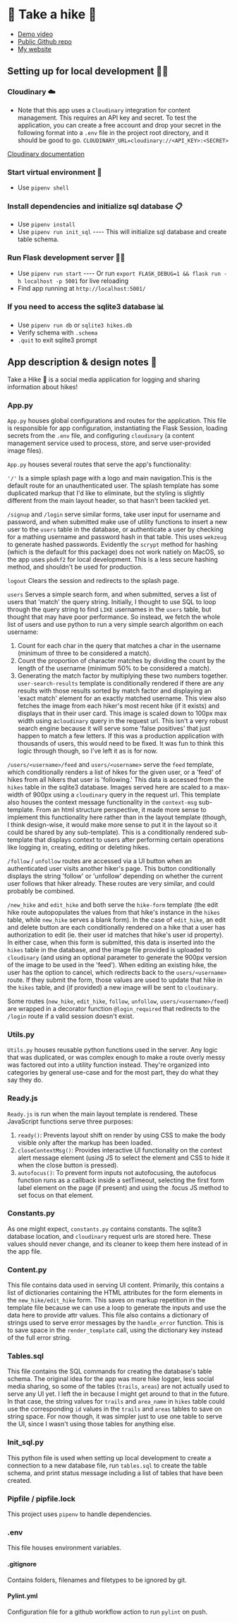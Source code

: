 # 🥾 Take a hike 🥾

* [Demo video](https://youtu.be/FIYaefWO7AU)
* [Public Github repo](https://github.com/jbrodj/take-a-hike)
* [My website](http://brodieday.com/)

## Setting up for local development 🧑‍💻

### Cloudinary ☁️
* Note that this app uses a `Cloudinary` integration for content management. This requires an API key and secret. To test the application, you can create a free account and drop your secret in the following format into a `.env` file in the project root directory, and it should be good to go. 
`CLOUDINARY_URL=cloudinary://<API_KEY>:<SECRET>`

[Cloudinary documentation](https://cloudinary.com/documentation/python_quickstart)

### Start virtual environment 🐚
* Use `pipenv shell`

### Install dependencies and initialize sql database 📋
* Use `pipenv install`
* Use `pipenv run init_sql`
---- This will initialize sql database and create table schema.

### Run Flask development server 🏃‍➡️
* Use `pipenv run start` 
---- Or run `export FLASK_DEBUG=1 && flask run -h localhost -p 5001` for live reloading
* Find app running at `http://localhost:5001/`

### If you need to access the sqlite3 database 📊
* Use `pipenv run db` or `sqlite3 hikes.db`
* Verify schema with `.schema`
* `.quit` to exit sqlite3 prompt


## App description & design notes 📝
Take a Hike 🥾 is a social media application for logging and sharing information about hikes!

### App.py
`App.py` houses global configurations and routes for the application. This file is responsible for app configuration, instantiating the Flask Session, loading secrets from the `.env` file, and configuring `cloudinary` (a content management service used to process, store, and serve user-provided image files). 

`App.py` houses several routes that serve the app's functionality:

`'/'` Is a simple splash page with a logo and main navigation.This is the default route for an unauthenticated user. The splash template has some duplicated markup that I'd like to eliminate, but the styling is slightly different from the main layout header, so that hasn't been tackled yet.

`/signup` and `/login` serve similar forms, take user input for username and password, and when submitted make use of utility functions to insert a new user to the `users` table in the database, or authenticate a user by checking for a mathing username and password hash in that table. This uses `wekzeug` to generate hashed passwords. Evidently the `scrypt` method for hashing (which is the default for this package) does not work natiely on MacOS, so the app uses `pbdkf2` for local development. This is a less secure hashing method, and shouldn't be used for production. 

`logout` Clears the session and redirects to the splash page.

`users` Serves a simple search form, and when submitted, serves a list of users that 'match' the query string. Initially, I thought to use SQL to loop through the query string to find `LIKE` usernames in the `users` table, but thought that may have poor performance. So instead, we fetch the whole list of users and use python to run a very simple search algorithm on each username:
1. Count for each char in the query that matches a char in the username (minimum of three to be considered a match).
2. Count the proportion of character matches by dividing the count by the length of the username (minimum 50% to be considered a match).
3. Generating the match factor by multiplying these two numbers together. `user-search-results` template is conditionally rendered if there are any results with those results sorted by match factor and displaying an 'exact match' element for an exactly matched username. This view also fetches the image from each hiker's most recent hike (if it exists) and displays that in their user card. This image is scaled down to 100px max width using a`cloudinary` query in the request url.
This isn't a very robust search engine because it will serve some 'false positives' that just happen to match a few letters. If this was a production application with thousands of users, this would need to be fixed. It was fun to think this logic through though, so I've left it as is for now. 

`/users/<username>/feed`  and `users/<username>` serve the `feed` template, which conditionally renders a list of hikes for the given user, or a 'feed' of hikes from all hikers that user is 'following.' This data is accessed from the `hikes` table in the sqlite3 database. Images served here are scaled to a max-width of 900px using a `cloudinary` query in the request url. This template also houses the context message functionality in the `context-msg` sub-template. From an html structure perspective, it made more sense to implement this functionality here rather than in the layout template (though, I think design-wise, it would make more sense to put it in the layout so it could be shared by any sub-template). This is a conditionally rendered sub-template that displays context to users after performing certain operations like logging in, creating, editing or deleting hikes. 

`/follow` / `unfollow` routes are accessed via a UI button when an authenticated user visits another hiker's page. This button conditionally displays the string 'follow' or 'unfollow' depending on whether the current user follows that hiker already. These routes are very similar, and could probably be combined.

`/new_hike` and `edit_hike` and both serve the `hike-form` template (the edit hike route autopopulates the values from that hike's instance in the `hikes` table, while `new_hike` serves a blank form). In the case of `edit_hike`, an edit and delete button are each conditionally rendered on a hike that a user has authorization to edit (ie. their user id matches that hike's user id property). In either case, when this form is submitted, this data is inserted into the `hikes` table in the database, and the image file provided is uploaded to `cloudinary` (and using an optional parameter to generate the 900px version of the image to be used in the 'feed'). When editing an existing hike, the user has the option to cancel, which redirects back to the `users/<username>` route. If they submit the form, those values are used to update that hike in the `hikes` table, and (if provided) a new image will be sent to `cloudinary`. 

Some routes (`new_hike`, `edit_hike`, `follow`, `unfollow`, `users/<username>/feed`) are wrapped in a decorator function `@login_required` that redirects to the `/login` route if a valid session doesn't exist.

### Utils.py
`Utils.py` houses reusable python functions used in the server. Any logic that was duplicated, or was complex enough to make a route overly messy was factored out into a utility function instead. They're organized into categories by general use-case and for the most part, they do what they say they do. 

### Ready.js
`Ready.js` is run when the main layout template is rendered. These JavaScript functions serve three purposes:
1. `ready()`: Prevents layout shift on render by using CSS to make the body visible only after the markup has been loaded. 
2. `closeContextMsg()`: Provides interactive UI functionality on the context alert message element (using JS to select the element and CSS to hide it when the close button is pressed).
3. `autofocus()`: To prevent form inputs not autofocusing, the autofocus function runs as a callback inside a setTimeout, selecting the first form label element on the page (if present) and using the .focus JS method to set focus on that element. 

### Constants.py
As one might expect, `constants.py` contains constants. The sqlite3 database location, and `cloudinary` request urls are stored here. These values should never change, and its cleaner to keep them here instead of in the app file. 

### Content.py
This file contains data used in serving UI content. Primarily, this contains a list of dictionaries containing the HTML attributes for the form elements in the `new_hike/edit_hike` form. This saves on markup repetition in the template file because we can use a loop to generate the inputs and use the data here to provide attr values. This file also contains a dictionary of strings used to serve error messages by the `handle_error` function. This is to save space in the `render_template` call, using the dictionary key instead of the full error string.

### Tables.sql 
This file contains the SQL commands for creating the database's table schema. The original idea for the app was more hike logger, less social media sharing, so some of the tables (`trails`, `areas`) are not actually used to serve any UI yet. I left the in because I might get around to that in the future. In that case, the string values for `trails` and `area_name` in `hikes` table could use the corresponding `id` values in the `trails` and `areas` tables to save on string space. For now though, it was simpler just to use one table to serve the UI, since I wasn't using those tables for anything else. 

### Init_sql.py
This python file is used when setting up local development to create a connection to a new database file, run `tables.sql` to create the table schema, and print status message including a list of tables that have been created. 

### Pipfile / pipfile.lock
This project uses `pipenv` to handle dependencies. 

### .env 
This file houses environment variables.

#### .gitignore
Contains folders, filenames and filetypes to be ignored by git.

#### Pylint.yml
Configuration file for a github workflow action to run `pylint` on push.
